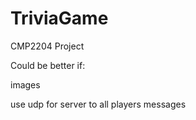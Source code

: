 # TriviaGame

CMP2204 Project

Could be better if:

images

use udp for server to all players messages
